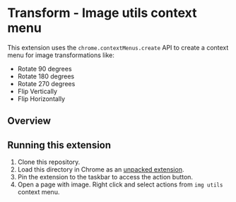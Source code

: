 # Transform - Image utils context menu

This extension uses the `chrome.contextMenus.create` API to create a context menu for image transformations like:

- Rotate 90 degrees
- Rotate 180 degrees
- Rotate 270 degrees
- Flip Vertically
- Flip Horizontally

## Overview

## Running this extension

1. Clone this repository.
2. Load this directory in Chrome as an [unpacked extension](https://developer.chrome.com/docs/extensions/mv3/getstarted/development-basics/#load-unpacked).
3. Pin the extension to the taskbar to access the action button.
4. Open a page with image. Right click and select actions from `img utils` context menu.
